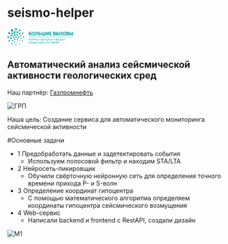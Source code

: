 # seismo-helper
<p><a href="https://konkurs.sochisirius.ru" target="_blank">
  <img src="project_data/ЛОГО (ЗЕЛЕНЫЙ).png" alt="Большие вызовы", style="width: 30%; height: 30%;">
</a></p>

## Автоматический анализ сейсмической активности геологических сред
Наш партнёр: [Газпромнефть](https://www.gazprom-neft.ru/)

![ГРП](https://github.com/NeMoMinik/seismo-helper/project_data/ГРП.gif)

Наша цель:
Создание сервиса для автоматического мониторинга сейсмической активности

#Основные задачи
* 1 Предобработать данные и задетектировать события
  + Используем полосовой фильтр и находим STA/LTA
* 2 Нейросеть-пикировщик
  + Обучили свёрточную нейронную сеть для определения точного времени прихода P- и S-волн
* 3 Определение координат гипоцентра
  + С помощью математического алгоритма определяем координаты гипоцентра сейсмического возмущения
* 4 Web-сервис
  + Написали backend и frontend с RestAPI, создали дизайн

![M1](https://github.com/NeMoMinik/seismo-helper/project_data/M!.jpg)
